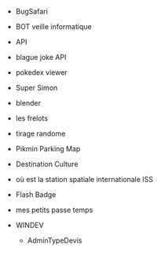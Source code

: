 - BugSafari
- BOT veille informatique
- API
- blague joke API
- pokedex viewer
- Super Simon
- blender
- les frelots
- tirage randome
- Pikmin Parking Map
- Destination Culture
- où est la station spatiale internationale ISS
- Flash Badge

- mes petits passe temps
- WINDEV
    - AdminTypeDevis
    
    